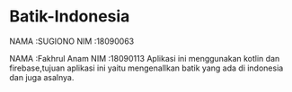 # Batik-Indonesia
NAMA :SUGIONO
NIM  :18090063

NAMA :Fakhrul Anam
NIM  :18090113
Aplikasi ini menggunakan kotlin dan firebase,tujuan aplikasi ini yaitu mengenallkan batik yang ada di indonesia dan juga asalnya.

